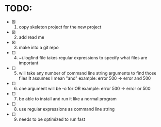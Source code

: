 TODO:
=====
- [x] 1. copy skeleton project for the new project
- [x] 2. add read me
- [x] 3. make into a git repo
- [ ] 4. ~/.logfind file takes regular expressions to specify what files are important
- [ ] 5. will take any number of command line string arguments to find those files
         It assumes I mean "and" example: error 500 -> error and 500
- [ ] 6. one argument will be -o for OR example: error 500 -> error or 500
- [ ] 7. be able to install and run it like a normal program
- [ ] 8.  use regular expressions as command line string
- [ ] 9. needs to be optimized to run fast


